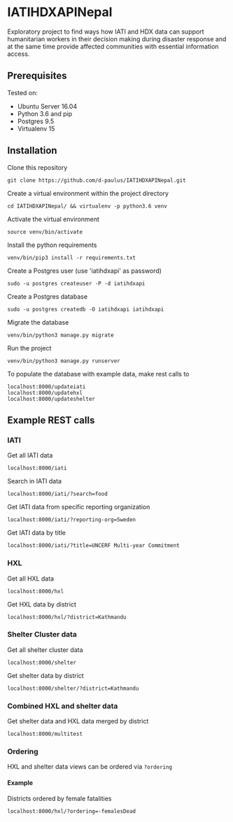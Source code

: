# IATIHDXAPINepal
Exploratory project to find ways how IATI and HDX data can support humanitarian workers in their decision making during disaster response and at the same time provide affected communities with essential information access.

## Prerequisites
Tested on:
* Ubuntu Server 16.04
* Python 3.6 and pip
* Postgres 9.5
* Virtualenv 15

## Installation
Clone this repository
```
git clone https://github.com/d-paulus/IATIHDXAPINepal.git
```

Create a virtual environment within the project directory
```
cd IATIHDXAPINepal/ && virtualenv -p python3.6 venv
```

Activate the virtual environment 
```
source venv/bin/activate
```

Install the python requirements 
```
venv/bin/pip3 install -r requirements.txt
```

Create a Postgres user (use 'iatihdxapi' as password)
```
sudo -u postgres createuser -P -d iatihdxapi
```

Create a Postgres database
```
sudo -u postgres createdb -O iatihdxapi iatihdxapi
```

Migrate the database
```
venv/bin/python3 manage.py migrate
```

Run the project
```
venv/bin/python3 manage.py runserver
```

To populate the database with example data, make rest calls to
```
localhost:8000/updateiati
localhost:8000/updatehxl
localhost:8000/updateshelter
```

## Example REST calls
### IATI
Get all IATI data
```
localhost:8000/iati
```

Search in IATI data 
```
localhost:8000/iati/?search=food
```

Get IATI data from specific reporting organization 
```
localhost:8000/iati/?reporting-org=Sweden
```

Get IATI data by title 
```
localhost:8000/iati/?title=UNCERF Multi-year Commitment
```

### HXL
Get all HXL data
```
localhost:8000/hxl
```

Get HXL data by district
```
localhost:8000/hxl/?district=Kathmandu
```

### Shelter Cluster data
Get all shelter cluster data
```
localhost:8000/shelter
```

Get shelter data by district
```
localhost:8000/shelter/?district=Kathmandu
```

### Combined HXL and shelter data
Get shelter data and HXL data merged by district
```
localhost:8000/multitest
```

### Ordering
HXL and shelter data views can be ordered via ```?ordering```
#### Example 
Districts ordered by female fatalities
```
localhost:8000/hxl/?ordering=-femalesDead
```
